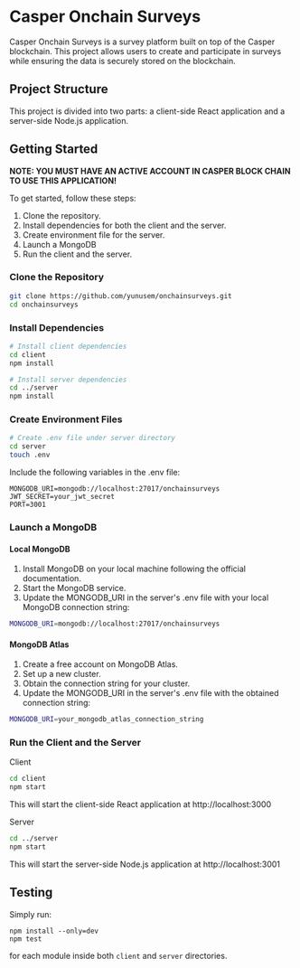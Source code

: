 # Casper Onchain Surveys

Casper Onchain Surveys is a survey platform built on top of the Casper blockchain. This project allows users to create and participate in surveys while ensuring the data is securely stored on the blockchain.

## Project Structure

This project is divided into two parts: a client-side React application and a server-side Node.js application.

## Getting Started

**NOTE: YOU MUST HAVE AN ACTIVE ACCOUNT IN CASPER BLOCK CHAIN TO USE THIS APPLICATION!**

To get started, follow these steps:

1. Clone the repository.
2. Install dependencies for both the client and the server.
3. Create environment file for the server.
4. Launch a MongoDB
5. Run the client and the server.

### Clone the Repository

```bash
git clone https://github.com/yunusem/onchainsurveys.git
cd onchainsurveys
```

### Install Dependencies
```bash
# Install client dependencies
cd client
npm install

# Install server dependencies
cd ../server
npm install
```

### Create Environment Files
```bash
# Create .env file under server directory
cd server
touch .env
```

Include the following variables in the .env file:

```
MONGODB_URI=mongodb://localhost:27017/onchainsurveys
JWT_SECRET=your_jwt_secret
PORT=3001
```
### Launch a MongoDB
#### Local MongoDB
1. Install MongoDB on your local machine following the official documentation.
2. Start the MongoDB service.
3. Update the MONGODB_URI in the server's .env file with your local MongoDB connection string:
```bash
MONGODB_URI=mongodb://localhost:27017/onchainsurveys
```
#### MongoDB Atlas
1. Create a free account on MongoDB Atlas.
2. Set up a new cluster.
3. Obtain the connection string for your cluster.
4. Update the MONGODB_URI in the server's .env file with the obtained connection string:
```bash
MONGODB_URI=your_mongodb_atlas_connection_string
```

### Run the Client and the Server
Client
```bash
cd client
npm start
```
This will start the client-side React application at http://localhost:3000

Server
```bash
cd ../server
npm start
```
This will start the server-side Node.js application at http://localhost:3001

## Testing

Simply run:

```
npm install --only=dev
npm test
```

for each module inside both `client` and `server` directories.
